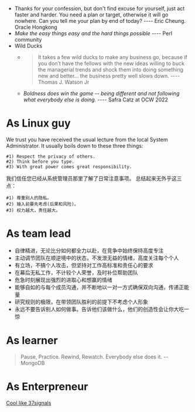 
- Thanks for your confession, but don't find excuse for yourself, just act faster and harder. You need a plan or target, otherwise it will go nowhere. Can you tell me your plan by end of today? ---- Eric Cheung. Oracle Hongkong
- *Make the easy things easy and the hard things possible* ---- Perl community
- Wild Ducks
    - > It takes a few wild ducks to make any business go, because if you don’t have the fellows with the new ideas willing to buck the managerial trends and shock them into doing something new and better… the business pretty well slows down. ---- Thomas J. Watson Jr
    - *Boldness does win the game -- being different and not following what everybody else is doing.* ---- Safra Catz at OCW 2022

# As Linux guy
We trust you have received the usual lecture from the local System
Administrator. It usually boils down to these three things:

    #1) Respect the privacy of others.
    #2) Think before you type.
    #3) With great power comes great responsibility.

我们信任您已经从系统管理员那里了解了日常注意事项。
总结起来无外乎这三点：

    #1) 尊重别人的隐私。
    #2) 输入前要先考虑(后果和风险)。
    #3) 权力越大，责任越大。
# As team lead
- 自律精进，无论比分如何都全力以赴，在竞争中始终保持高度专注
- 主动调节团队在顺逆境中的状态，不发泄无益的情绪，高度关注每个个人
- 有立场，不搞个人攻击，但坚持对工作高标准和责任心的要求
- 在幕后无私工作，不计较个人荣誉，及时补位帮助团队
- 危急时刻展现出强烈的进取心和想赢的情绪
- 能够自如的与每个成员沟通，并不断地以一对一方式确保双向沟通，传递正能量
- 研究规则的极限，在带领团队胜利的前提下不考虑个人形象
- 永远不要告诉别人如何做事。告诉他们该做什么，他们的创造性会让你大吃一惊

# As learner
> Pause, Practice. 
> Rewind, Rewatch. 
> Everybody else does it.
> -- MongoDB

# As Enterpreneur
[Cool like 37signals](https://www.huxiu.com/article/3099683.html)
